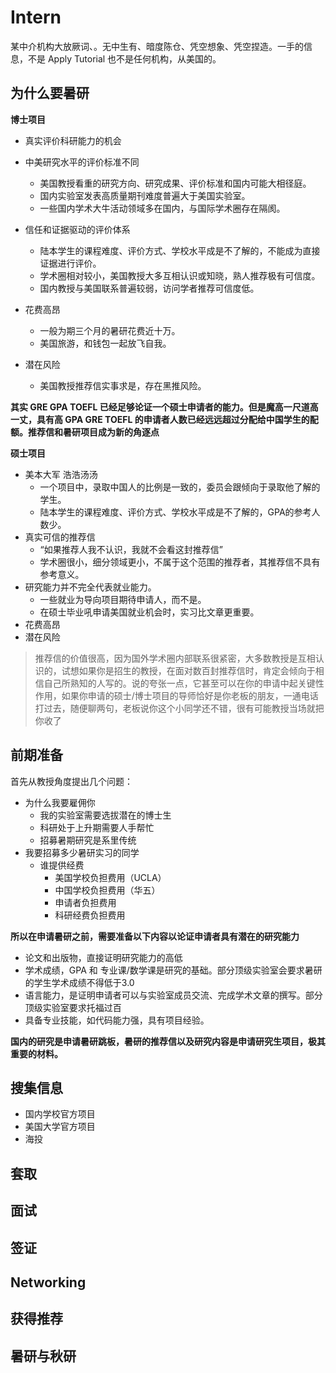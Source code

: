 # Intern
某中介机构大放厥词、。无中生有、暗度陈仓、凭空想象、凭空捏造。一手的信息，不是 Apply Tutorial 也不是任何机构，从美国的。

## 为什么要暑研 ##

**博士项目**

- 真实评价科研能力的机会
 
- 中美研究水平的评价标准不同
  - 美国教授看重的研究方向、研究成果、评价标准和国内可能大相径庭。
  - 国内实验室发表高质量期刊难度普遍大于美国实验室。
  - 一些国内学术大牛活动领域多在国内，与国际学术圈存在隔阂。
- 信任和证据驱动的评价体系
  - 陆本学生的课程难度、评价方式、学校水平成是不了解的，不能成为直接证据进行评价。
  - 学术圈相对较小，美国教授大多互相认识或知晓，熟人推荐极有可信度。
  - 国内教授与美国联系普遍较弱，访问学者推荐可信度低。
- 花费高昂
  - 一般为期三个月的暑研花费近十万。
  - 美国旅游，和钱包一起放飞自我。
- 潜在风险
  - 美国教授推荐信实事求是，存在黑推风险。


**其实 GRE GPA TOEFL 已经足够论证一个硕士申请者的能力。但是魔高一尺道高一丈，具有高 GPA GRE TOEFL 的申请者人数已经远远超过分配给中国学生的配额。推荐信和暑研项目成为新的角逐点**


**硕士项目**

- 美本大军 浩浩汤汤
  - 一个项目中，录取中国人的比例是一致的，委员会跟倾向于录取他了解的学生。
  - 陆本学生的课程难度、评价方式、学校水平成是不了解的，GPA的参考人数少。
- 真实可信的推荐信
  - “如果推荐人我不认识，我就不会看这封推荐信”
  - 学术圈很小，细分领域更小，不属于这个范围的推荐者，其推荐信不具有参考意义。
- 研究能力并不完全代表就业能力。
  - 一些就业为导向项目期待申请人，而不是。
  - 在硕士毕业吼申请美国就业机会时，实习比文章更重要。
- 花费高昂
- 潜在风险
  

> 推荐信的价值很高，因为国外学术圈内部联系很紧密，大多数教授是互相认识的，试想如果你是招生的教授，在面对数百封推荐信时，肯定会倾向于相信自己所熟知的人写的。说的夸张一点，它甚至可以在你的申请中起关键性作用，如果你申请的硕士/博士项目的导师恰好是你老板的朋友，一通电话打过去，随便聊两句，老板说你这个小同学还不错，很有可能教授当场就把你收了

 
## 前期准备 ##
首先从教授角度提出几个问题：
- 为什么我要雇佣你
  - 我的实验室需要选拔潜在的博士生
  - 科研处于上升期需要人手帮忙
  - 招募暑期研究是系里传统
- 我要招募多少暑研实习的同学
   - 谁提供经费
     - 美国学校负担费用（UCLA）
     - 中国学校负担费用（华五）
     - 申请者负担费用
     - 科研经费负担费用

**所以在申请暑研之前，需要准备以下内容以论证申请者具有潜在的研究能力**

   - 论文和出版物，直接证明研究能力的高低
   - 学术成绩，GPA 和 专业课/数学课是研究的基础。部分顶级实验室会要求暑研的学生学术成绩不得低于3.0
   - 语言能力，是证明申请者可以与实验室成员交流、完成学术文章的撰写。部分顶级实验室要求托福过百
   - 具备专业技能，如代码能力强，具有项目经验。

**国内的研究是申请暑研跳板，暑研的推荐信以及研究内容是申请研究生项目，极其重要的材料。**

## 搜集信息 ##
- 国内学校官方项目
- 美国大学官方项目
- 海投

## 套取 ##

## 面试 ##

## 签证 ##

## Networking ##

## 获得推荐 ##

## 暑研与秋研 ## 
